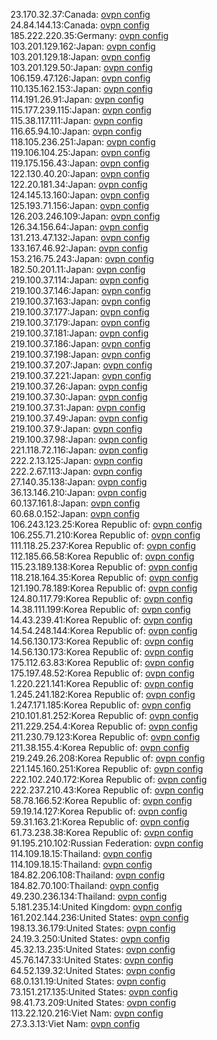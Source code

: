 23.170.32.37:Canada: [ovpn config](vpn/23_170_32_37.ovpn)  
24.84.144.13:Canada: [ovpn config](vpn/24_84_144_13.ovpn)  
185.222.220.35:Germany: [ovpn config](vpn/185_222_220_35.ovpn)  
103.201.129.162:Japan: [ovpn config](vpn/103_201_129_162.ovpn)  
103.201.129.18:Japan: [ovpn config](vpn/103_201_129_18.ovpn)  
103.201.129.50:Japan: [ovpn config](vpn/103_201_129_50.ovpn)  
106.159.47.126:Japan: [ovpn config](vpn/106_159_47_126.ovpn)  
110.135.162.153:Japan: [ovpn config](vpn/110_135_162_153.ovpn)  
114.191.26.91:Japan: [ovpn config](vpn/114_191_26_91.ovpn)  
115.177.239.115:Japan: [ovpn config](vpn/115_177_239_115.ovpn)  
115.38.117.111:Japan: [ovpn config](vpn/115_38_117_111.ovpn)  
116.65.94.10:Japan: [ovpn config](vpn/116_65_94_10.ovpn)  
118.105.236.251:Japan: [ovpn config](vpn/118_105_236_251.ovpn)  
119.106.104.25:Japan: [ovpn config](vpn/119_106_104_25.ovpn)  
119.175.156.43:Japan: [ovpn config](vpn/119_175_156_43.ovpn)  
122.130.40.20:Japan: [ovpn config](vpn/122_130_40_20.ovpn)  
122.20.181.34:Japan: [ovpn config](vpn/122_20_181_34.ovpn)  
124.145.13.160:Japan: [ovpn config](vpn/124_145_13_160.ovpn)  
125.193.71.156:Japan: [ovpn config](vpn/125_193_71_156.ovpn)  
126.203.246.109:Japan: [ovpn config](vpn/126_203_246_109.ovpn)  
126.34.156.64:Japan: [ovpn config](vpn/126_34_156_64.ovpn)  
131.213.47.132:Japan: [ovpn config](vpn/131_213_47_132.ovpn)  
133.167.46.92:Japan: [ovpn config](vpn/133_167_46_92.ovpn)  
153.216.75.243:Japan: [ovpn config](vpn/153_216_75_243.ovpn)  
182.50.201.11:Japan: [ovpn config](vpn/182_50_201_11.ovpn)  
219.100.37.114:Japan: [ovpn config](vpn/219_100_37_114.ovpn)  
219.100.37.146:Japan: [ovpn config](vpn/219_100_37_146.ovpn)  
219.100.37.163:Japan: [ovpn config](vpn/219_100_37_163.ovpn)  
219.100.37.177:Japan: [ovpn config](vpn/219_100_37_177.ovpn)  
219.100.37.179:Japan: [ovpn config](vpn/219_100_37_179.ovpn)  
219.100.37.181:Japan: [ovpn config](vpn/219_100_37_181.ovpn)  
219.100.37.186:Japan: [ovpn config](vpn/219_100_37_186.ovpn)  
219.100.37.198:Japan: [ovpn config](vpn/219_100_37_198.ovpn)  
219.100.37.207:Japan: [ovpn config](vpn/219_100_37_207.ovpn)  
219.100.37.221:Japan: [ovpn config](vpn/219_100_37_221.ovpn)  
219.100.37.26:Japan: [ovpn config](vpn/219_100_37_26.ovpn)  
219.100.37.30:Japan: [ovpn config](vpn/219_100_37_30.ovpn)  
219.100.37.31:Japan: [ovpn config](vpn/219_100_37_31.ovpn)  
219.100.37.49:Japan: [ovpn config](vpn/219_100_37_49.ovpn)  
219.100.37.9:Japan: [ovpn config](vpn/219_100_37_9.ovpn)  
219.100.37.98:Japan: [ovpn config](vpn/219_100_37_98.ovpn)  
221.118.72.116:Japan: [ovpn config](vpn/221_118_72_116.ovpn)  
222.2.13.125:Japan: [ovpn config](vpn/222_2_13_125.ovpn)  
222.2.67.113:Japan: [ovpn config](vpn/222_2_67_113.ovpn)  
27.140.35.138:Japan: [ovpn config](vpn/27_140_35_138.ovpn)  
36.13.146.210:Japan: [ovpn config](vpn/36_13_146_210.ovpn)  
60.137.161.8:Japan: [ovpn config](vpn/60_137_161_8.ovpn)  
60.68.0.152:Japan: [ovpn config](vpn/60_68_0_152.ovpn)  
106.243.123.25:Korea Republic of: [ovpn config](vpn/106_243_123_25.ovpn)  
106.255.71.210:Korea Republic of: [ovpn config](vpn/106_255_71_210.ovpn)  
111.118.25.237:Korea Republic of: [ovpn config](vpn/111_118_25_237.ovpn)  
112.185.66.58:Korea Republic of: [ovpn config](vpn/112_185_66_58.ovpn)  
115.23.189.138:Korea Republic of: [ovpn config](vpn/115_23_189_138.ovpn)  
118.218.164.35:Korea Republic of: [ovpn config](vpn/118_218_164_35.ovpn)  
121.190.78.189:Korea Republic of: [ovpn config](vpn/121_190_78_189.ovpn)  
124.80.117.79:Korea Republic of: [ovpn config](vpn/124_80_117_79.ovpn)  
14.38.111.199:Korea Republic of: [ovpn config](vpn/14_38_111_199.ovpn)  
14.43.239.41:Korea Republic of: [ovpn config](vpn/14_43_239_41.ovpn)  
14.54.248.144:Korea Republic of: [ovpn config](vpn/14_54_248_144.ovpn)  
14.56.130.173:Korea Republic of: [ovpn config](vpn/14_56_130_173.ovpn)  
14.56.130.173:Korea Republic of: [ovpn config](vpn/14_56_130_173.ovpn)  
175.112.63.83:Korea Republic of: [ovpn config](vpn/175_112_63_83.ovpn)  
175.197.48.52:Korea Republic of: [ovpn config](vpn/175_197_48_52.ovpn)  
1.220.221.141:Korea Republic of: [ovpn config](vpn/1_220_221_141.ovpn)  
1.245.241.182:Korea Republic of: [ovpn config](vpn/1_245_241_182.ovpn)  
1.247.171.185:Korea Republic of: [ovpn config](vpn/1_247_171_185.ovpn)  
210.101.81.252:Korea Republic of: [ovpn config](vpn/210_101_81_252.ovpn)  
211.229.254.4:Korea Republic of: [ovpn config](vpn/211_229_254_4.ovpn)  
211.230.79.123:Korea Republic of: [ovpn config](vpn/211_230_79_123.ovpn)  
211.38.155.4:Korea Republic of: [ovpn config](vpn/211_38_155_4.ovpn)  
219.249.26.208:Korea Republic of: [ovpn config](vpn/219_249_26_208.ovpn)  
221.145.160.251:Korea Republic of: [ovpn config](vpn/221_145_160_251.ovpn)  
222.102.240.172:Korea Republic of: [ovpn config](vpn/222_102_240_172.ovpn)  
222.237.210.43:Korea Republic of: [ovpn config](vpn/222_237_210_43.ovpn)  
58.78.166.52:Korea Republic of: [ovpn config](vpn/58_78_166_52.ovpn)  
59.19.14.127:Korea Republic of: [ovpn config](vpn/59_19_14_127.ovpn)  
59.31.163.21:Korea Republic of: [ovpn config](vpn/59_31_163_21.ovpn)  
61.73.238.38:Korea Republic of: [ovpn config](vpn/61_73_238_38.ovpn)  
91.195.210.102:Russian Federation: [ovpn config](vpn/91_195_210_102.ovpn)  
114.109.18.15:Thailand: [ovpn config](vpn/114_109_18_15.ovpn)  
114.109.18.15:Thailand: [ovpn config](vpn/114_109_18_15.ovpn)  
184.82.206.108:Thailand: [ovpn config](vpn/184_82_206_108.ovpn)  
184.82.70.100:Thailand: [ovpn config](vpn/184_82_70_100.ovpn)  
49.230.236.134:Thailand: [ovpn config](vpn/49_230_236_134.ovpn)  
5.181.235.14:United Kingdom: [ovpn config](vpn/5_181_235_14.ovpn)  
161.202.144.236:United States: [ovpn config](vpn/161_202_144_236.ovpn)  
198.13.36.179:United States: [ovpn config](vpn/198_13_36_179.ovpn)  
24.19.3.250:United States: [ovpn config](vpn/24_19_3_250.ovpn)  
45.32.13.235:United States: [ovpn config](vpn/45_32_13_235.ovpn)  
45.76.147.33:United States: [ovpn config](vpn/45_76_147_33.ovpn)  
64.52.139.32:United States: [ovpn config](vpn/64_52_139_32.ovpn)  
68.0.131.19:United States: [ovpn config](vpn/68_0_131_19.ovpn)  
73.151.217.135:United States: [ovpn config](vpn/73_151_217_135.ovpn)  
98.41.73.209:United States: [ovpn config](vpn/98_41_73_209.ovpn)  
113.22.120.216:Viet Nam: [ovpn config](vpn/113_22_120_216.ovpn)  
27.3.3.13:Viet Nam: [ovpn config](vpn/27_3_3_13.ovpn)  

